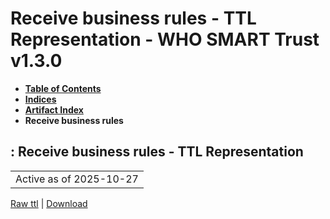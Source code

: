# Receive business rules - TTL Representation - WHO SMART Trust v1.3.0

* [**Table of Contents**](toc.md)
* [**Indices**](indices.md)
* [**Artifact Index**](artifacts.md)
* **Receive business rules**

## : Receive business rules - TTL Representation

| |
| :--- |
| Active as of 2025-10-27 |

[Raw ttl](Requirements-ReceiveBusinessRules.ttl) | [Download](Requirements-ReceiveBusinessRules.ttl)

